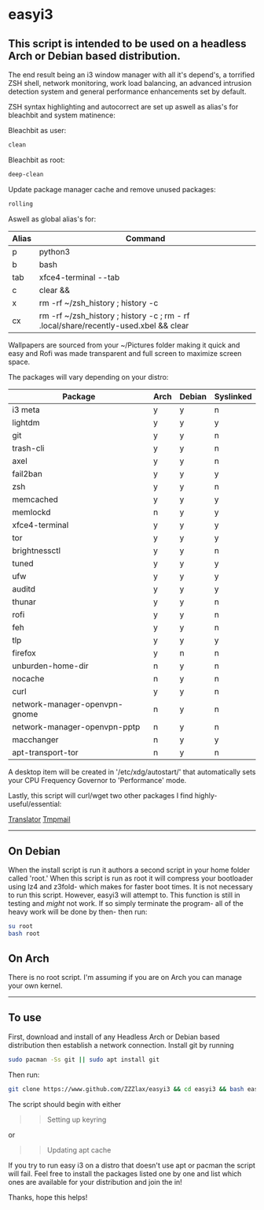# easyi3 #

## This script is intended to be used on a headless Arch or Debian based distribution. ##

The end result being an i3 window manager with all it's depend's, a torrified ZSH shell, network monitoring, work load balancing, an advanced intrusion detection system and general performance enhancements set by default.

ZSH syntax highlighting and autocorrect are set up aswell as alias's for bleachbit and system matinence:

Bleachbit as user:

```BASH
clean
```

Bleachbit as root:

```BASH
deep-clean
```

Update package manager cache and remove unused packages:

```BASH
rolling
```

Aswell as global alias's for:

Alias | Command |
| --- | --- |
p | python3 |
b | bash |
tab | xfce4-terminal --tab |
c | clear && |
x | rm -rf ~/zsh_history ; history -c |
cx | rm -rf ~/zsh_history ; history -c ; rm - rf .local/share/recently-used.xbel && clear |

Wallpapers are sourced from your ~/Pictures folder making it quick and easy and Rofi was made transparent and full screen to maximize screen space.

The packages will vary depending on your distro:

Package | Arch | Debian | Syslinked |
| --- | --- | --- | --- |
i3 meta | y | y | n |
lightdm | y | y | y |
git | y | y | n |
trash-cli | y | y | n |
axel | y | y | n |
fail2ban | y | y | y |
zsh | y | y | n |
memcached | y | y | y |
memlockd | n | y | y |
xfce4-terminal | y | y | y |
tor | y | y | y |
brightnessctl | y | y | n |
tuned | y | y | y |
ufw | y | y | y |
auditd | y | y | y |
thunar | y | y | n |
rofi | y | y | n |
feh | y | y | n |
tlp | y | y | y |
firefox | y | n | n |
unburden-home-dir | n | y | n |
nocache | n | y | n |
curl | y | y | n |
network-manager-openvpn-gnome | n | y | n |
network-manager-openvpn-pptp | n | y | n |
macchanger | n | y | y |
apt-transport-tor | n | y | n |

A desktop item will be created in '/etc/xdg/autostart/' that automatically sets your CPU Frequency Governor to 'Performance' mode.

Lastly, this script will curl/wget two other packages I find highly-useful/essential:

<div>
  <html>
    <a href="https://github.com/soimort/translate-shell">Translator</a>
    <a href="https://github.com/sdushantha/tmpmail">Tmpmail</a>
  </html>
</div>



***

## On Debian ##

When the install script is run it authors a second script in your home folder called 'root.' When this script is run as root it will compress your bootloader using lz4 and z3fold- which makes for faster boot times. It is not necessary to run this script. However, easyi3 will attempt to. This function is still in testing and *might* not work. If so simply terminate the program- all of the heavy work will be done by then- then run:

```BASH
su root
bash root
```

## On Arch ##

There is no root script. I'm assuming if you are on Arch you can manage your own kernel.

***

## To use ##

First, download and install of any Headless Arch or Debian based distribution then establish a network connection. Install git by running

```BASH
sudo pacman -Ss git || sudo apt install git
```

Then run:

```BASH
git clone https://www.github.com/ZZZlax/easyi3 && cd easyi3 && bash easyi3
```

The script should begin with either

>> Setting up keyring

or

>> Updating apt cache

If you try to run easy i3 on a distro that doesn't use apt or pacman the script will fail. Feel free to install the packages listed one by one and list which ones are available for your distribution and join the in!

Thanks, hope this helps!
